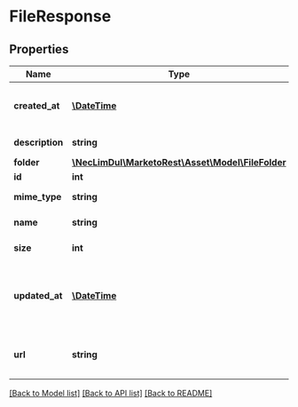 # FileResponse

## Properties

Name | Type | Description | Notes
------------ | ------------- | ------------- | -------------
**created_at** | [**\DateTime**](\DateTime.md) | Datetime when the file was created |
**description** | **string** | Description of the file | [optional]
**folder** | [**\NecLimDul\MarketoRest\Asset\Model\FileFolder**](FileFolder.md) |  |
**id** | **int** | Id of the file |
**mime_type** | **string** | MIME type of the file |
**name** | **string** | Name of the file |
**size** | **int** | Size of the file in bytes |
**updated_at** | [**\DateTime**](\DateTime.md) | Datetime when the file was most recently updated |
**url** | **string** | Publically accessible URL of the file |

[[Back to Model list]](../../README.md#models) [[Back to API list]](../../README.md#endpoints) [[Back to README]](../../README.md)
